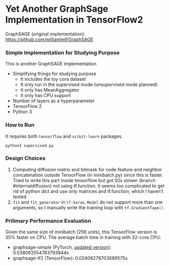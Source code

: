 # Yet Another GraphSage Implementation in TensorFlow2

GraphSAGE (original implementation): https://github.com/williamleif/GraphSAGE

### Simple Implementation for Studying Purpose

This is another GraphSAGE implementation
- Simplifying things for studying purpose
    - It includes the toy cora dataset
    - It only run in the supervised mode (unsupervised mode planned)
    - It only has MeanAggregator
    - It only has CPU support
- Number of layers as a hyperparameter
- TensorFlow 2
- Python 3

### How to Run 

It requires both `tensorflow` and `scikit-learn` packages.

```
python3 supervised.py
```

### Design Choices
1. Computing diffusion matrix and bitmask for node feature and neighbor concatenation outside TensorFlow (in minibatch.py) since this is faster. Tried to write this part inside tensorflow but got 50x slower (branch #internaldiffusion) not using tf.function. It seems too complicated to get rid of python dict and use only matrices and tf.function, which I haven't tested.
2. `fit` and `fit_generator` in `tf.keras.Model` do not support more than one arguments, so I manually write the training loop with `tf.GradientTape()`.

### Prilimary Performance Evaluation

Given the same size of minibatch (256 units), this TensorFlow version is 35% faster on CPU. The average batch time in training with 32-core CPU:
- graphsage-simple (PyTorch, [updated version](https://github.com/subbyte/graphsage-simple)): 0.038063554763793944s
- graphsage-tf2 (TensorFlow): 0.02408278703689575s
